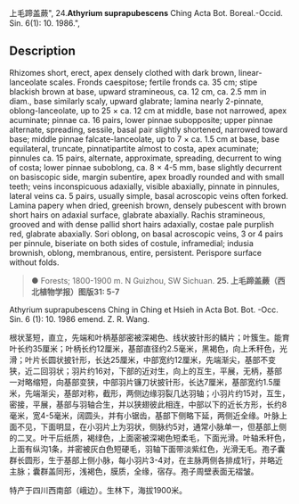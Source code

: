 上毛蹄盖蕨",
24.**Athyrium suprapubescens** Ching Acta Bot. Boreal.-Occid. Sin. 6(1): 10. 1986.",

## Description
Rhizomes short, erect, apex densely clothed with dark brown, linear-lanceolate scales. Fronds caespitose; fertile fronds ca. 35 cm; stipe blackish brown at base, upward stramineous, ca. 12 cm, ca. 2.5 mm in diam., base similarly scaly, upward glabrate; lamina nearly 2-pinnate, oblong-lanceolate, up to 25 × ca. 12 cm at middle, base not narrowed, apex acuminate; pinnae ca. 16 pairs, lower pinnae subopposite; upper pinnae alternate, spreading, sessile, basal pair slightly shortened, narrowed toward base; middle pinnae falcate-lanceolate, up to 7 × ca. 1.5 cm at base, base equilateral, truncate, pinnatipartite almost to costa, apex acuminate; pinnules ca. 15 pairs, alternate, approximate, spreading, decurrent to wing of costa; lower pinnae suboblong, ca. 8 × 4-5 mm, base slightly decurrent on basiscopic side, margin subentire, apex broadly rounded and with small teeth; veins inconspicuous adaxially, visible abaxially, pinnate in pinnules, lateral veins ca. 5 pairs, usually simple, basal acroscopic veins often forked. Lamina papery when dried, greenish brown, densely pubescent with brown short hairs on adaxial surface, glabrate abaxially. Rachis stramineous, grooved and with dense pallid short hairs adaxially, costae pale purplish red, glabrate abaxially. Sori oblong, on basal acroscopic veins, 3 or 4 pairs per pinnule, biseriate on both sides of costule, inframedial; indusia brownish, oblong, membranous, entire, persistent. Perispore surface without folds.

> ● Forests; 1800-1900 m. N Guizhou, SW Sichuan.
**25. 上毛蹄盖蕨（西北植物学报）图版31: 5-7**

Athyrium suprapubescens Ching in Ching et Hsieh in Acta Bot. Bot. -Occ. Sin. 6 (1): 10. 1986 emend. Z. R. Wang.

根状茎短，直立，先端和叶柄基部密被深褐色、线状披针形的鳞片；叶簇生。能育叶长约35厘米；叶柄长约12厘米，基部直径约2.5毫米，黑褐色，向上禾秆色，光滑；叶片长圆状披针形，长达25厘米，中部宽约12厘米，先端渐尖，基部不变狭，近二回羽状；羽片约16对，下部的近对生，向上的互生，平展，无柄，基部一对略缩短，向基部变狭，中部羽片镰刀状披针形，长达7厘米，基部宽约1.5厘米，先端渐尖，基部对称，截形，两侧边缘羽裂几达羽轴；小羽片约15对，互生，密接，平展，基部与羽轴合生，并以狭翅彼此相连，中部以下的近长方形，长约8毫米，宽4-5毫米，阔圆头，并有小锯齿，基部下侧略下延，两侧近全缘。叶脉上面不见，下面明显，在小羽片上为羽状，侧脉约5对，通常小脉单一，但基部上侧的二叉。叶干后纸质，褐绿色，上面密被深褐色短柔毛，下面光滑。叶轴禾秆色，上面有纵沟1条，并密被灰白色短硬毛，羽轴下面带淡紫红色，光滑无毛。孢子囊群长圆形，生于基部上侧小脉，每小羽片3-4对，在主脉两侧各排成1行，并略近主脉；囊群盖同形，浅褐色，膜质，全缘，宿存。孢子周壁表面无褶皱。

特产于四川西南部（峨边）。生林下，海拔1900米。
